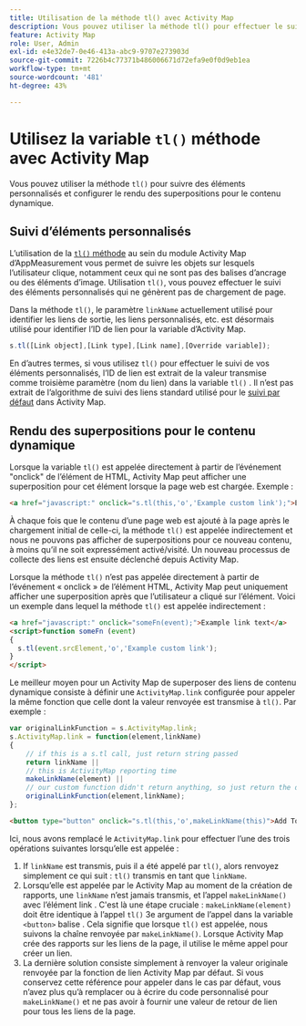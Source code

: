```yaml
---
title: Utilisation de la méthode tl() avec Activity Map
description: Vous pouvez utiliser la méthode tl() pour effectuer le suivi des éléments personnalisés et configurer le rendu des superpositions pour le contenu dynamique.
feature: Activity Map
role: User, Admin
exl-id: e4e32de7-0e46-413a-abc9-9707e273903d
source-git-commit: 7226b4c77371b486006671d72efa9e0f0d9eb1ea
workflow-type: tm+mt
source-wordcount: '481'
ht-degree: 43%

---
```


# Utilisez la variable `tl()` méthode avec Activity Map

Vous pouvez utiliser la méthode `tl()` pour suivre des éléments personnalisés et configurer le rendu des superpositions pour le contenu dynamique.

## Suivi d’éléments personnalisés

L’utilisation de la [`tl()` méthode](/help/implement/vars/functions/tl-method.md) au sein du module Activity Map d’AppMeasurement vous permet de suivre les objets sur lesquels l’utilisateur clique, notamment ceux qui ne sont pas des balises d’ancrage ou des éléments d’image. Utilisation `tl()`, vous pouvez effectuer le suivi des éléments personnalisés qui ne génèrent pas de chargement de page.

Dans la méthode `tl()`, le paramètre `linkName` actuellement utilisé pour identifier les liens de sortie, les liens personnalisés, etc. est désormais utilisé pour identifier l’ID de lien pour la variable d’Activity Map.

```js
s.tl([Link object],[Link type],[Link name],[Override variable]);
```

En d’autres termes, si vous utilisez `tl()` pour effectuer le suivi de vos éléments personnalisés, l’ID de lien est extrait de la valeur transmise comme troisième paramètre (nom du lien) dans la variable `tl()` . Il n’est pas extrait de l’algorithme de suivi des liens standard utilisé pour le [suivi par défaut](activitymap-link-tracking-methodology.md) dans Activity Map.

## Rendu des superpositions pour le contenu dynamique

Lorsque la variable `tl()` est appelée directement à partir de l’événement &quot;onclick&quot; de l’élément de HTML, Activity Map peut afficher une superposition pour cet élément lorsque la page web est chargée. Exemple :

```html
<a href="javascript:" onclick="s.tl(this,'o','Example custom link');">Example link text</a>
```

À chaque fois que le contenu d’une page web est ajouté à la page après le chargement initial de celle-ci, la méthode `tl()` est appelée indirectement et nous ne pouvons pas afficher de superpositions pour ce nouveau contenu, à moins qu’il ne soit expressément activé/visité. Un nouveau processus de collecte des liens est ensuite déclenché depuis Activity Map.

Lorsque la méthode `tl()` n’est pas appelée directement à partir de l’événement « onclick » de l’élément HTML, Activity Map peut uniquement afficher une superposition après que l’utilisateur a cliqué sur l’élément. Voici un exemple dans lequel la méthode `tl()` est appelée indirectement :

```html
<a href="javascript:" onclick="someFn(event);">Example link text</a>
<script>function someFn (event)
{
  s.tl(event.srcElement,'o','Example custom link');
}
</script>
```

Le meilleur moyen pour un Activity Map de superposer des liens de contenu dynamique consiste à définir une `ActivityMap.link` configurée pour appeler la même fonction que celle dont la valeur renvoyée est transmise à `tl()`. Par exemple :

```js
var originalLinkFunction = s.ActivityMap.link;
s.ActivityMap.link = function(element,linkName)
{
    // if this is a s.tl call, just return string passed
    return linkName ||      
    // this is ActivityMap reporting time
    makeLinkName(element) ||
    // our custom function didn't return anything, so just return the default ActivityMap Link
    originalLinkFunction(element,linkName);
};
```

```html
<button type="button" onclick="s.tl(this,'o',makeLinkName(this)">Add To Cart</button>
```

Ici, nous avons remplacé le `ActivityMap.link` pour effectuer l’une des trois opérations suivantes lorsqu’elle est appelée :

1. If `linkName` est transmis, puis il a été appelé par `tl()`, alors renvoyez simplement ce qui suit : `tl()` transmis en tant que `linkName`.
2. Lorsqu’elle est appelée par le Activity Map au moment de la création de rapports, une `linkName` n’est jamais transmis, et l’appel `makeLinkName()` avec l’élément link . C&#39;est là une étape cruciale : `makeLinkName(element)` doit être identique à l’appel `tl()` 3e argument de l’appel dans la variable `<button>` balise . Cela signifie que lorsque `tl()` est appelée, nous suivons la chaîne renvoyée par `makeLinkName()`. Lorsque Activity Map crée des rapports sur les liens de la page, il utilise le même appel pour créer un lien.
3. La dernière solution consiste simplement à renvoyer la valeur originale renvoyée par la fonction de lien Activity Map par défaut. Si vous conservez cette référence pour appeler dans le cas par défaut, vous n’avez plus qu’à remplacer ou à écrire du code personnalisé pour `makeLinkName()` et ne pas avoir à fournir une valeur de retour de lien pour tous les liens de la page.
